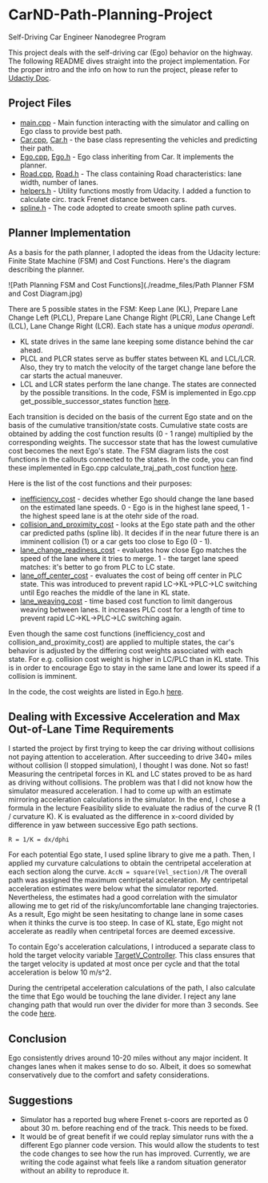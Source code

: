 # CarND-Path-Planning-Project
Self-Driving Car Engineer Nanodegree Program
   
This project deals with the self-driving car (Ego) behavior on the highway. The following README dives straight into the
project implementation.  For the proper intro and the info on how to run the project, please refer to
[Udactiy Doc](./README_udacity.md).

## Project Files
* [main.cpp](./src/main.cpp) - Main function interacting with the simulator and calling on Ego class to provide best path.
* [Car.cpp](./src/Car.cpp), [Car.h](./src/Car.h) - the base class representing the vehicles and predicting their path.
* [Ego.cpp](./src/Ego.cpp), [Ego.h](./src/Ego.h) - Ego class inheriting from Car.  It implements the planner.
* [Road.cpp](./src/Road.cpp), [Road.h](./src/Road.h) - The class containing Road characteristics: lane width, number of lanes.
* [helpers.h](./src/helpers.h) - Utility functions mostly from Udacity.  I added a function to calculate circ. track Frenet distance between cars.
* [spline.h](./src/spline.h) - The code adopted to create smooth spline path curves.


## Planner Implementation

As a basis for the path planner, I adopted the ideas from the Udacity lecture: Finite State Machine (FSM) and Cost Functions.
Here's the diagram describing the planner.

![Path Planning FSM and Cost Functions](./readme_files/Path Planner FSM and Cost Diagram.jpg)

There are 5 possible states in the FSM: Keep Lane (KL), Prepare Lane Change Left (PLCL), Prepare Lane Change Right (PLCR),
Lane Change Left (LCL), Lane Change Right (LCR).  Each state has a unique *modus operandi*.
- KL state drives in the same lane keeping some distance behind the car ahead.
- PLCL and PLCR states serve as buffer states between KL and LCL/LCR.  Also, they try to match the velocity of the target change lane before the car starts the actual maneuver.
- LCL and LCR states perform the lane change.
The states are connected by the possible transitions.  In the code, FSM is implemented in Ego.cpp get_possible_successor_states
function [here](https://github.com/dlitvak/CarND-Path-Planning-Project/blob/master/src/Ego.cpp#L246).

Each transition is decided on the basis of the current Ego state and on the basis of the cumulative transition/state costs.
Cumulative state costs are obtained by adding the cost function results (0 - 1 range) multiplied by the corresponding weights.
The successor state that has the lowest cumulative cost becomes the next Ego's state.
The FSM diagram lists the cost functions in the callouts connected to the states.  In the code, you can find these implemented
in Ego.cpp calculate_traj_path_cost function [here](https://github.com/dlitvak/CarND-Path-Planning-Project/blob/master/src/Ego.cpp#L556).

Here is the list of the cost functions and their purposes:
* [inefficiency_cost](https://github.com/dlitvak/CarND-Path-Planning-Project/blob/master/src/Ego.cpp#L570) - decides whether Ego should change the lane based on the estimated lane speeds. 0 - Ego is in the highest lane speed, 1 - the highest speed lane is at the otehr side of the road.
* [collision_and_proximity_cost](https://github.com/dlitvak/CarND-Path-Planning-Project/blob/master/src/Ego.cpp#L614) - looks at the Ego state path and the other car predicted paths (spline lib).  It decides if in the near future there is an imminent collision (1) or a car gets too close to Ego (0 - 1).
* [lane_change_readiness_cost](https://github.com/dlitvak/CarND-Path-Planning-Project/blob/master/src/Ego.cpp#L660) - evaluates how close Ego matches the speed of the lane where it tries to merge. 1 - the target lane speed matches: it's better to go from PLC to LC state.
* [lane_off_center_cost](https://github.com/dlitvak/CarND-Path-Planning-Project/blob/master/src/Ego.cpp#L690) - evaluates the cost of being off center in PLC state.  This was introduced to prevent rapid LC->KL->PLC->LC switching until Ego reaches the middle of the lane in KL state.
* [lane_weaving_cost](https://github.com/dlitvak/CarND-Path-Planning-Project/blob/master/src/Ego.cpp#L711) - time based cost function to limit dangerous weaving between lanes.  It increases PLC cost for a length of time to prevent rapid LC->KL->PLC->LC switching again.

Even though the same cost functions (inefficiency_cost and collision_and_proximity_cost) are applied to multiple states,
the car's behavior is adjusted by the differing cost weights associated with each state.  For e.g. collision cost weight
is higher in LC/PLC than in KL state.  This is in order to encourage Ego to stay in the same lane and lower its speed if a
collision is imminent.

In the code, the cost weights are listed in Ego.h [here](https://github.com/dlitvak/CarND-Path-Planning-Project/blob/master/src/Ego.h#L227).

## Dealing with Excessive Acceleration and Max Out-of-Lane Time Requirements

I started the project by first trying to keep the car driving without collisions not paying attention to acceleration.
After succeeding to drive 340+ miles without collision (I stopped simulation), I thought I was done.  Not so fast!
Measuring the centripetal forces in KL and LC states proved to be as hard as driving without collisions.  The problem was that
I did not know how the simulator measured acceleration.  I had to come up with an estimate mirroring acceleration calculations in the simulator.
In the end, I chose a formula in the lecture Feasibility slide to evaluate the radius of the curve R (1 / curvature K).
K is evaluated as the difference in x-coord divided by difference in yaw between successive Ego path sections.

``` R = 1/K = dx/dphi ```

For each potential Ego state, I used spline library to give me a path.  Then, I applied my curvature calculations to obtain the
centripetal acceleration at each section along the curve.
 ``` AccN = square(Vel_section)/R ```
 The overall path was assigned the maximum centripetal acceleration.  My centripetal acceleration estimates were below what the simulator reported.
 Nevertheless, the estimates had a good correlation with the simulator allowing me to get rid of the risky/uncomfortable lane changing trajectories.
 As a result, Ego might be seen hesitating to change lane in some cases when it thinks the curve is too steep.   In case of KL state,
 Ego might not accelerate as readily when centripetal forces are deemed excessive.

 To contain Ego's acceleration calculations, I introduced a separate class to hold the target velocity variable [TargetV_Controller](https://github.com/dlitvak/CarND-Path-Planning-Project/blob/master/src/Ego.h#L227).
 This class ensures that the target velocity is updated at most once per cycle and that the total acceleration is below 10 m/s^2.

 During the centripetal acceleration calculations of the path, I also calculate the time that Ego would be touching the lane divider.
 I reject any lane changing path that would run over the divider for more than 3 seconds. See the code [here](https://github.com/dlitvak/CarND-Path-Planning-Project/blob/master/src/Ego.cpp#L371).

 ## Conclusion

 Ego consistently drives around 10-20 miles without any major incident.  It changes lanes when it makes sense to do so.
 Albeit, it does so somewhat conservatively due to the comfort and safety considerations.

## Suggestions

- Simulator has a reported bug where Frenet s-coors are reported as 0 about 30 m. before reaching end of the track.  This needs to be fixed.
- It would be of great benefit if we could replay simulator runs with the a different Ego planner code version.  This would allow the students to test the code changes to see how the run has improved.  Currently, we are writing the code against what feels like a random situation generator without an ability to reproduce it.